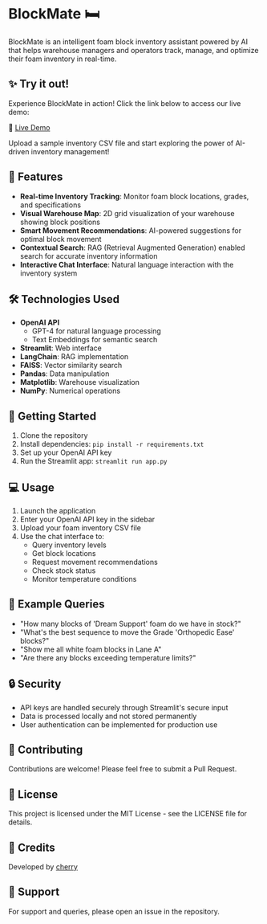 # BlockMate 🛏️

BlockMate is an intelligent foam block inventory assistant powered by AI that helps warehouse managers and operators track, manage, and optimize their foam inventory in real-time.

## ✨ Try it out!

Experience BlockMate in action! Click the link below to access our live demo:

🔗 [Live Demo](https://blockmate.streamlit.app)

Upload a sample inventory CSV file and start exploring the power of AI-driven inventory management!

## 🚀 Features

- **Real-time Inventory Tracking**: Monitor foam block locations, grades, and specifications
- **Visual Warehouse Map**: 2D grid visualization of your warehouse showing block positions
- **Smart Movement Recommendations**: AI-powered suggestions for optimal block movement
- **Contextual Search**: RAG (Retrieval Augmented Generation) enabled search for accurate inventory information
- **Interactive Chat Interface**: Natural language interaction with the inventory system

## 🛠️ Technologies Used

- **OpenAI API**
  - GPT-4 for natural language processing
  - Text Embeddings for semantic search
- **Streamlit**: Web interface
- **LangChain**: RAG implementation
- **FAISS**: Vector similarity search
- **Pandas**: Data manipulation
- **Matplotlib**: Warehouse visualization
- **NumPy**: Numerical operations

## 🚦 Getting Started

1. Clone the repository
2. Install dependencies:
`pip install -r requirements.txt`
3. Set up your OpenAI API key
4. Run the Streamlit app:
`streamlit run app.py`

## 💻 Usage

1. Launch the application
2. Enter your OpenAI API key in the sidebar
3. Upload your foam inventory CSV file
4. Use the chat interface to:
   - Query inventory levels
   - Get block locations
   - Request movement recommendations
   - Check stock status
   - Monitor temperature conditions

## 📝 Example Queries

- "How many blocks of 'Dream Support' foam do we have in stock?"
- "What's the best sequence to move the Grade 'Orthopedic Ease' blocks?"
- "Show me all white foam blocks in Lane A"
- "Are there any blocks exceeding temperature limits?"

## 🔒 Security

- API keys are handled securely through Streamlit's secure input
- Data is processed locally and not stored permanently
- User authentication can be implemented for production use

## 🤝 Contributing

Contributions are welcome! Please feel free to submit a Pull Request.

## 📄 License

This project is licensed under the MIT License - see the LICENSE file for details.

## 👥 Credits

Developed by [cherry](https://www.linkedin.com/in/cherrymaegrace)

## 📧 Support

For support and queries, please open an issue in the repository.
